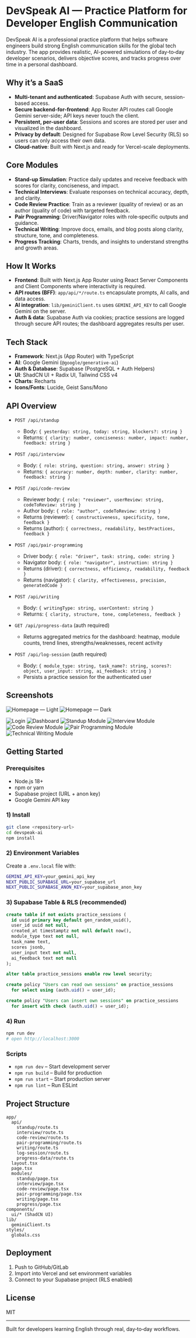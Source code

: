 #
# DevSpeak AI — Practice Platform for Developer English Communication

DevSpeak AI is a professional practice platform that helps software engineers build strong English communication skills for the global tech industry. The app provides realistic, AI-powered simulations of day‑to‑day developer scenarios, delivers objective scores, and tracks progress over time in a personal dashboard.

## Why it’s a SaaS

- **Multi-tenant and authenticated**: Supabase Auth with secure, session-based access.
- **Secure backend-for-frontend**: App Router API routes call Google Gemini server-side; API keys never touch the client.
- **Persistent, per-user data**: Sessions and scores are stored per user and visualized in the dashboard.
- **Privacy by default**: Designed for Supabase Row Level Security (RLS) so users can only access their own data.
- **Cloud-native**: Built with Next.js and ready for Vercel-scale deployments.

## Core Modules

- **Stand‑up Simulation**: Practice daily updates and receive feedback with scores for clarity, conciseness, and impact.
- **Technical Interviews**: Evaluate responses on technical accuracy, depth, and clarity.
- **Code Review Practice**: Train as a reviewer (quality of review) or as an author (quality of code) with targeted feedback.
- **Pair Programming**: Driver/Navigator roles with role‑specific outputs and guidance.
- **Technical Writing**: Improve docs, emails, and blog posts along clarity, structure, tone, and completeness.
- **Progress Tracking**: Charts, trends, and insights to understand strengths and growth areas.

## How It Works

- **Frontend**: Built with Next.js App Router using React Server Components and Client Components where interactivity is required.
- **API routes (BFF)**: `app/api/*/route.ts` encapsulate prompts, AI calls, and data access.
- **AI integration**: `lib/geminiClient.ts` uses `GEMINI_API_KEY` to call Google Gemini on the server.
- **Auth & data**: Supabase Auth via cookies; practice sessions are logged through secure API routes; the dashboard aggregates results per user.

## Tech Stack

- **Framework**: Next.js (App Router) with TypeScript
- **AI**: Google Gemini (`@google/generative-ai`)
- **Auth & Database**: Supabase (PostgreSQL + Auth Helpers)
- **UI**: ShadCN UI + Radix UI, Tailwind CSS v4
- **Charts**: Recharts
- **Icons/Fonts**: Lucide, Geist Sans/Mono

## API Overview

- `POST /api/standup`
  - Body: `{ yesterday: string, today: string, blockers?: string }`
  - Returns: `{ clarity: number, conciseness: number, impact: number, feedback: string }`

- `POST /api/interview`
  - Body: `{ role: string, question: string, answer: string }`
  - Returns: `{ accuracy: number, depth: number, clarity: number, feedback: string }`

- `POST /api/code-review`
  - Reviewer body: `{ role: "reviewer", userReview: string, codeToReview: string }`
  - Author body: `{ role: "author", codeToReview: string }`
  - Returns (reviewer): `{ constructiveness, specificity, tone, feedback }`
  - Returns (author): `{ correctness, readability, bestPractices, feedback }`

- `POST /api/pair-programming`
  - Driver body: `{ role: "driver", task: string, code: string }`
  - Navigator body: `{ role: "navigator", instruction: string }`
  - Returns (driver): `{ correctness, efficiency, readability, feedback }`
  - Returns (navigator): `{ clarity, effectiveness, precision, generatedCode }`

- `POST /api/writing`
  - Body: `{ writingType: string, userContent: string }`
  - Returns: `{ clarity, structure, tone, completeness, feedback }`

- `GET /api/progress-data` (auth required)
  - Returns aggregated metrics for the dashboard: heatmap, module counts, trend lines, strengths/weaknesses, recent activity

- `POST /api/log-session` (auth required)
  - Body: `{ module_type: string, task_name?: string, scores?: object, user_input: string, ai_feedback: string }`
  - Persists a practice session for the authenticated user

## Screenshots

![Homepage — Light](public/screenshots/home-light.png)
![Homepage — Dark](public/screenshots/home-dark.png)
 
![Login](public/screenshots/login.png)
![Dashboard](public/screenshots/dashboard.png)
![Standup Module](public/screenshots/standup.png)
![Interview Module](public/screenshots/interview.png)
![Code Review Module](public/screenshots/code-review.png)
![Pair Programming Module](public/screenshots/pair-programming.png)
![Technical Writing Module](public/screenshots/writing.png)

## Getting Started

### Prerequisites
 
- Node.js 18+
- npm or yarn
- Supabase project (URL + anon key)
- Google Gemini API key

### 1) Install

```bash
git clone <repository-url>
cd devspeak-ai
npm install
```

### 2) Environment Variables

Create a `.env.local` file with:

```bash
GEMINI_API_KEY=your_gemini_api_key
NEXT_PUBLIC_SUPABASE_URL=your_supabase_url
NEXT_PUBLIC_SUPABASE_ANON_KEY=your_supabase_anon_key
```

### 3) Supabase Table & RLS (recommended)

```sql
create table if not exists practice_sessions (
  id uuid primary key default gen_random_uuid(),
  user_id uuid not null,
  created_at timestamptz not null default now(),
  module_type text not null,
  task_name text,
  scores jsonb,
  user_input text not null,
  ai_feedback text not null
);

alter table practice_sessions enable row level security;

create policy "Users can read own sessions" on practice_sessions
  for select using (auth.uid() = user_id);

create policy "Users can insert own sessions" on practice_sessions
  for insert with check (auth.uid() = user_id);
```

### 4) Run

```bash
npm run dev
# open http://localhost:3000
```

### Scripts

- `npm run dev` – Start development server
- `npm run build` – Build for production
- `npm run start` – Start production server
- `npm run lint` – Run ESLint

## Project Structure

```
app/
  api/
    standup/route.ts
    interview/route.ts
    code-review/route.ts
    pair-programming/route.ts
    writing/route.ts
    log-session/route.ts
    progress-data/route.ts
  layout.tsx
  page.tsx
  modules/
    standup/page.tsx
    interview/page.tsx
    code-review/page.tsx
    pair-programming/page.tsx
    writing/page.tsx
    progress/page.tsx
components/
  ui/* (ShadCN UI)
lib/
  geminiClient.ts
styles/
  globals.css
```

## Deployment

1. Push to GitHub/GitLab
2. Import into Vercel and set environment variables
3. Connect to your Supabase project (RLS enabled)

## License

MIT

---

Built for developers learning English through real, day‑to‑day workflows.